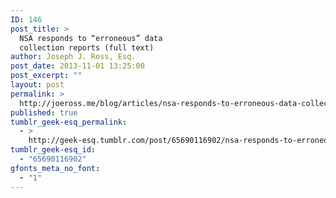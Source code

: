 ```yaml
---
ID: 146
post_title: >
  NSA responds to “erroneous” data
  collection reports (full text)
author: Joseph J. Ross, Esq.
post_date: 2013-11-01 13:25:00
post_excerpt: ""
layout: post
permalink: >
  http://joeross.me/blog/articles/nsa-responds-to-erroneous-data-collection/
published: true
tumblr_geek-esq_permalink:
  - >
    http://geek-esq.tumblr.com/post/65690116902/nsa-responds-to-erroneous-data-collection
tumblr_geek-esq_id:
  - "65690116902"
gfonts_meta_no_font:
  - "1"
---
```


